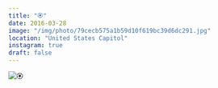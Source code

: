 ```yaml
---
title: "🏵"
date: 2016-03-28
image: "/img/photo/79cecb575a1b59d10f619bc39d6dc291.jpg"
location: "United States Capitol"
instagram: true
draft: false
---
```


![🏵](/img/photo/79cecb575a1b59d10f619bc39d6dc291.jpg)
